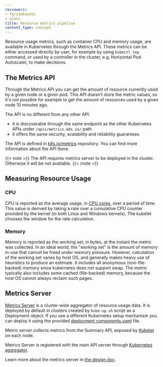 ```yaml
---
reviewers:
- fgrzadkowski
- piosz
title: Resource metrics pipeline
content_type: concept
---
```


<!-- overview -->

Resource usage metrics, such as container CPU and memory usage,
are available in Kubernetes through the Metrics API. These metrics can be either accessed directly
by user, for example by using `kubectl top` command, or used by a controller in the cluster, e.g.
Horizontal Pod Autoscaler, to make decisions.

<!-- body -->

## The Metrics API

Through the Metrics API you can get the amount of resource currently used
by a given node or a given pod. This API doesn't store the metric values,
so it's not possible for example to get the amount of resources used by a
given node 10 minutes ago.

The API is no different from any other API:

- it is discoverable through the same endpoint as the other Kubernetes APIs under `/apis/metrics.k8s.io/` path
- it offers the same security, scalability and reliability guarantees

The API is defined in [k8s.io/metrics](https://github.com/kubernetes/metrics/blob/master/pkg/apis/metrics/v1beta1/types.go)
repository. You can find more information about the API there.

{{< note >}}
The API requires metrics server to be deployed in the cluster. Otherwise it will be not available.
{{< /note >}}

## Measuring Resource Usage

### CPU

CPU is reported as the average usage, in
[CPU cores](/docs/concepts/configuration/manage-resources-containers/#meaning-of-cpu),
over a period of time. This value is derived by taking a rate over a cumulative CPU counter
provided by the kernel (in both Linux and Windows kernels).
The kubelet chooses the window for the rate calculation.

### Memory

Memory is reported as the working set, in bytes, at the instant the metric was collected.
In an ideal world, the "working set" is the amount of memory in-use that cannot be freed under memory pressure.
However, calculation of the working set varies by host OS, and generally makes heavy use of heuristics to produce an estimate.
It includes all anonymous (non-file-backed) memory since kubernetes does not support swap.
The metric typically also includes some cached (file-backed) memory, because the host OS cannot always reclaim such pages.

## Metrics Server

[Metrics Server](https://github.com/kubernetes-incubator/metrics-server) is a cluster-wide aggregator of resource usage data.
It is deployed by default in clusters created by `kube-up.sh` script
as a Deployment object. If you use a different Kubernetes setup mechanism you can deploy it using the provided
[deployment components.yaml](https://github.com/kubernetes-sigs/metrics-server/releases) file.

Metric server collects metrics from the Summary API, exposed by
[Kubelet](/docs/reference/command-line-tools-reference/kubelet/) on each node.

Metrics Server is registered with the main API server through
[Kubernetes aggregator](/docs/concepts/extend-kubernetes/api-extension/apiserver-aggregation/).

Learn more about the metrics server in
[the design doc](https://github.com/kubernetes/community/blob/master/contributors/design-proposals/instrumentation/metrics-server.md).


